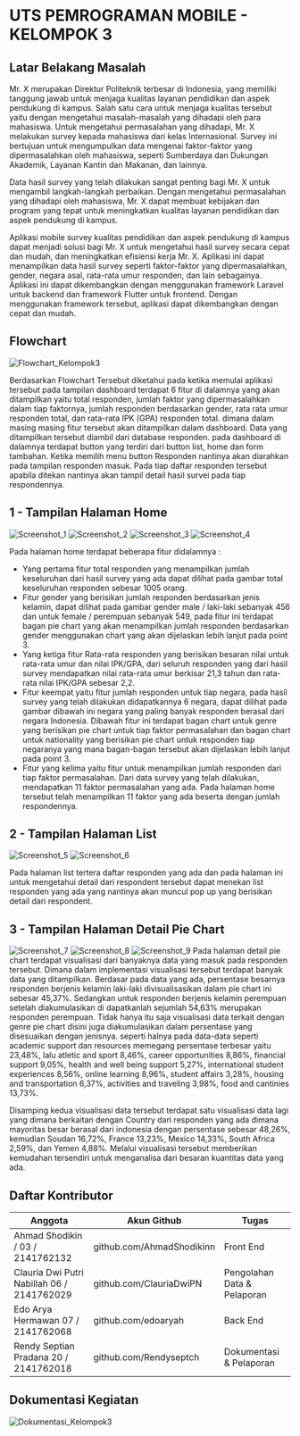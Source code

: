 # UTS PEMROGRAMAN MOBILE - KELOMPOK 3

## Latar Belakang Masalah

Mr. X merupakan Direktur Politeknik terbesar di Indonesia, yang memiliki tanggung jawab untuk menjaga kualitas layanan pendidikan dan aspek pendukung di kampus. Salah satu cara untuk menjaga kualitas tersebut yaitu dengan mengetahui masalah-masalah yang dihadapi oleh para mahasiswa. Untuk mengetahui permasalahan yang dihadapi, Mr. X melakukan survey kepada mahasiswa dari kelas Internasional. Survey ini bertujuan untuk mengumpulkan data mengenai faktor-faktor yang dipermasalahkan oleh mahasiswa, seperti Sumberdaya dan Dukungan Akademik, Layanan Kantin dan Makanan, dan lainnya.

Data hasil survey yang telah dilakukan sangat penting bagi Mr. X untuk mengambil langkah-langkah perbaikan. Dengan mengetahui permasalahan yang dihadapi oleh mahasiswa, Mr. X dapat membuat kebijakan dan program yang tepat untuk meningkatkan kualitas layanan pendidikan dan aspek pendukung di kampus.

Aplikasi mobile survey kualitas pendidikan dan aspek pendukung di kampus dapat menjadi solusi bagi Mr. X untuk mengetahui hasil survey secara cepat dan mudah, dan meningkatkan efisiensi kerja Mr. X. Aplikasi ini dapat menampilkan data hasil survey seperti faktor-faktor yang dipermasalahkan, gender, negara asal, rata-rata umur responden, dan lain sebagainya. Aplikasi ini dapat dikembangkan dengan menggunakan framework Laravel untuk backend dan framework Flutter untuk frontend. Dengan menggunakan framework tersebut, aplikasi dapat dikembangkan dengan cepat dan mudah.

## Flowchart
![Flowchart_Kelompok3](https://github.com/edoaryah/Flutter-Laravel-SurveyApp/assets/114456394/e84b248e-33a9-4e0b-9025-32187b3715db)

Berdasarkan Flowchart Tersebut diketahui pada ketika memulai aplikasi tersebut pada tampilan dashboard terdapat 6 fitur  di dalamnya yang akan ditampilkan yaitu total responden, jumlah faktor yang dipermasalahkan dalam tiap faktornya, jumlah responden berdasarkan gender, rata rata umur responden total, dan rata-rata IPK (GPA) responden total. dimana dalam masing masing fitur tersebut akan ditampilkan dalam dashboard. Data yang ditampilkan tersebut diambil dari database responden. pada dashboard  di dalamnya terdapat button yang terdiri dari button list, home dan form tambahan.  Ketika memilih  menu button Responden nantinya akan diarahkan pada tampilan responden masuk. Pada tiap daftar responden tersebut apabila ditekan nantinya akan tampil detail hasil survei pada tiap respondennya.

## 1 - Tampilan Halaman Home
![Screenshot_1](https://github.com/edoaryah/Flutter-Laravel-SurveyApp/assets/114456394/d1069b76-a7e3-42c3-a65b-d3bad6864c4f)
![Screenshot_2](https://github.com/edoaryah/Flutter-Laravel-SurveyApp/assets/114456394/37496389-bdcf-4ccb-ba59-507005f64583)
![Screenshot_3](https://github.com/edoaryah/Flutter-Laravel-SurveyApp/assets/114456394/bfe74801-7db1-4e59-ba4d-e4a159b65296)
![Screenshot_4](https://github.com/edoaryah/Flutter-Laravel-SurveyApp/assets/114456394/cdad733b-1214-4580-a85c-a1c482b73daf)

Pada halaman home terdapat beberapa fitur didalamnya :
- Yang pertama fitur total responden yang menampilkan jumlah keseluruhan dari hasil survey yang  ada dapat dilihat pada gambar total keseluruhan responden sebesar 1005 orang. 
- Fitur gender yang berisikan jumlah responden berdasarkan jenis kelamin, dapat dilihat pada gambar gender male / laki-laki sebanyak 456 dan untuk female / perempuan sebanyak 549, pada fitur ini terdapat bagan pie chart yang akan menampilkan jumlah responden berdasarkan gender menggunakan chart yang akan dijelaskan lebih lanjut pada point 3. 
- Yang ketiga fitur Rata-rata responden yang berisikan besaran nilai untuk rata-rata umur dan nilai IPK/GPA, dari seluruh responden yang dari hasil survey mendapatkan nilai rata-rata umur berkisar 21,3 tahun dan rata-rata nilai IPK/GPA sebesar 2,2. 
- Fitur keempat yaitu fitur jumlah responden untuk tiap negara, pada hasil survey yang telah dilakukan didapatkannya 6 negara, dapat dilihat pada gambar dibawah ini negara yang paling banyak responden berasal dari negara Indonesia. Dibawah fitur ini terdapat bagan chart untuk genre yang berisikan pie chart untuk tiap faktor permasalahan dan bagan chart untuk nationality yang berisikan pie chart untuk responden tiap negaranya yang mana bagan-bagan tersebut akan dijelaskan lebih lanjut pada point 3.
- Fitur yang kelima yaitu fitur untuk menampilkan jumlah responden dari tiap faktor permasalahan. Dari data survey yang telah dilakukan, mendapatkan 11 faktor permasalahan yang ada. Pada halaman home tersebut telah menampilkan 11 faktor yang ada beserta dengan jumlah respondennya.

## 2 - Tampilan Halaman List
![Screenshot_5](https://github.com/edoaryah/Flutter-Laravel-SurveyApp/assets/114456394/77a852d6-d98b-4373-8e64-49fcd939e93c)
![Screenshot_6](https://github.com/edoaryah/Flutter-Laravel-SurveyApp/assets/114456394/e0dec8be-06c3-4a5a-88b9-786b7e9df95b)

Pada halaman list tertera daftar responden yang ada dan pada halaman ini untuk mengetahui detail dari respondent tersebut dapat menekan list responden yang ada yang nantinya akan muncul pop up yang berisikan detail dari respondent.

## 3 - Tampilan Halaman Detail Pie Chart
![Screenshot_7](https://github.com/edoaryah/Flutter-Laravel-SurveyApp/assets/114456394/b67ef434-40e5-4bc7-962e-9e42eff11754)
![Screenshot_8](https://github.com/edoaryah/Flutter-Laravel-SurveyApp/assets/114456394/7ec26343-2829-4d86-8590-a02b01ae32a6)
![Screenshot_9](https://github.com/edoaryah/Flutter-Laravel-SurveyApp/assets/114456394/3a239cb7-8fd9-4a74-b9a9-27836431ccd2)
Pada halaman detail pie chart terdapat visualisasi dari banyaknya data yang masuk pada responden tersebut. Dimana dalam implementasi visualisasi tersebut terdapat banyak data yang ditampilkan. Berdasar pada data yang ada, persentase besarnya responden berjenis kelamin laki-laki divisualisasikan dalam pie chart ini sebesar 45,37%. Sedangkan untuk responden berjenis kelamin perempuan setelah diakumulasikan di dapatkanlah sejumlah 54,63% merupakan responden perempuan. Tidak hanya itu saja visualisasi data terkait dengan genre pie chart disini juga diakumulasikan dalam persentase yang disesuaikan dengan jenisnya. seperti halnya pada data-data seperti academic support dan resources memegang persentase terbesar yaitu 23,48%, lalu atletic and sport 8,46%, career opportunities 8,86%, financial support 9,05%, health and well being support 5,27%, international student experiences 8,56%, online learning 8,96%, student affairs 3,28%, housing and transportation  6,37%, activities and traveling 3,98%, food and cantinies 13,73%.

Disamping kedua visualisasi data tersebut terdapat satu visualisasi data lagi yang dimana berkaitan dengan Country dari responden yang ada dimana mayoritas besar berasal dari indonesia dengan persentase sebesar 48,26%, kemudian Soudan 16,72%, France 13,23%, Mexico 14,33%, South Africa 2,59%, dan Yemen 4,88%. Melalui visualisasi tersebut memberikan kemudahan tersendiri untuk menganalisa dari besaran kuantitas data yang ada.

## Daftar Kontributor
| Anggota | Akun Github | Tugas |
| ------ | ------ | ------ |
| Ahmad Shodikin / 03 / 2141762132 | github.com/AhmadShodikinn | Front End |
| Clauria Dwi Putri Nabillah 06 / 2141762029 | github.com/ClauriaDwiPN | Pengolahan Data & Pelaporan |
| Edo Arya Hermawan 07 / 2141762068 | github.com/edoaryah | Back End |
| Rendy Septian Pradana 20 / 2141762018 | github.com/Rendyseptch | Dokumentasi & Pelaporan |

## Dokumentasi Kegiatan
![Dokumentasi_Kelompok3](https://github.com/edoaryah/Flutter-Laravel-SurveyApp/assets/114456394/a5c8eb7f-60c7-4102-a43e-1a01e7646108)

